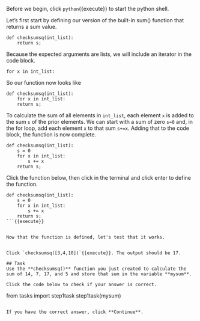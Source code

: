 Before we begin, click `python`{{execute}} to start the python shell.


Let’s first start by defining our version of the built-in sum() function that returns a sum value.


```
def checksumsq(int_list):
    return s;
```


Because the expected arguments are lists, we will include an iterator in the code block.


```for x in int_list:```


So our function now looks like


```
def checksumsq(int_list):
    for x in int_list:
    return s;
```


To calculate the sum of all elements in `int_list`, each element `x` is added to the sum `s` of the prior elements. We can start with a sum of zero `s=0` and, in the for loop, add each element `x` to that sum `s+=x`. Adding that to the code block, the function is now complete.


```
def checksumsq(int_list):
    s = 0
    for x in int_list:
        s += x
    return s;
```


Click the function below, then click in the terminal and click enter to define the function.

```
def checksumsq(int_list):
    s = 0
    for x in int_list:
        s += x
    return s;
```{{execute}}


Now that the function is defined, let's test that it works.


Click `checksumsq([3,4,10])`{{execute}}. The output should be 17.

## Task
Use the **checksumsq()** function you just created to calculate the sum of 14, 7, 17, and 5 and store that sum in the variable **mysum**.

Click the code below to check if your answer is correct.

```
from tasks import step1task
step1task(mysum)
```{{execute}}

If you have the correct answer, click **Continue**.
